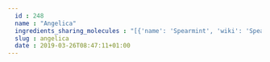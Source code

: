```yaml
---
  id : 248
  name : "Angelica"
  ingredients_sharing_molecules : "[{'name': 'Spearmint', 'wiki': 'Spearmint', 'id': 266, 'category': 'Herb', 'common_molecules': [89594, 5280443, 5280598, 7460, 6054, 7284, 527, 638278, 19602, 6072, 26447, 5363388, 644104, 5280511, 650, 5367719, 13144, 180, 637775, 61020, 247, 8452, 853433, 638011, 1889, 15394, 5280445, 637566, 240, 33931, 5365811, 8130, 798, 6569, 61126, 441005, 6561, 637542, 441484, 107971, 5284639, 10448, 338, 7288, 8723, 11552, 79803, 1110, 6050, 6654, 6986, 5318042, 31260, 2345, 5280863, 784, 10393, 439341, 7150, 5280343, 1549026, 126, 7654, 7847, 445070, 768, 14529, 323, 1183, 9862, 5281708, 637511, 8314, 31253, 5284503, 802, 72, 61503, 643941, 999, 439246, 244, 8768, 439263, 454, 5281516, 107, 878, 444539, 14896, 18635, 7858, 4788, 8857, 5315892, 11509, 6184, 643779, 12613, 6251, 439533, 11128, 998]}, {'name': 'Tea', 'wiki': 'Tea', 'id': 310, 'category': 'Plant', 'common_molecules': [89594, 5280443, 5280598, 7460, 6054, 7284, 527, 638278, 19602, 6072, 26447, 5363388, 644104, 5280511, 650, 5367719, 13144, 180, 637775, 61020, 247, 8452, 853433, 638011, 1889, 15394, 5280445, 637566, 240, 33931, 5365811, 8130, 798, 6569, 441005, 6561, 637542, 441484, 107971, 5284639, 10448, 338, 7288, 8723, 11552, 79803, 1110, 6050, 6654, 6986, 5318042, 31260, 5364919, 2345, 5280863, 784, 10393, 439341, 7150, 5280343, 1549026, 126, 7654, 7847, 445070, 768, 14529, 323, 1183, 9862, 5281708, 637511, 8314, 31253, 5284503, 802, 72, 61503, 643941, 999, 439246, 244, 8768, 439263, 454, 5281516, 107, 878, 444539, 14896, 18635, 7858, 4788, 8857, 5315892, 11509, 6184, 643779, 6251, 439533, 11128, 998]}, {'name': 'Parsley', 'wiki': 'Parsley', 'id': 338, 'category': 'Spice', 'common_molecules': [89594, 5280443, 5280598, 7460, 6054, 7284, 527, 638278, 19602, 6072, 26447, 5363388, 644104, 5280511, 650, 5367719, 13144, 180, 637775, 61020, 247, 8452, 853433, 638011, 1889, 15394, 5280445, 637566, 240, 33931, 5365811, 8130, 798, 6569, 4114, 441005, 6561, 637542, 441484, 107971, 5284639, 10448, 338, 7288, 8723, 11552, 79803, 1110, 6050, 6654, 6986, 31291, 5318042, 31260, 2345, 5280863, 784, 10393, 439341, 7150, 326, 5280343, 1549026, 126, 7654, 7847, 445070, 768, 14529, 323, 1183, 9862, 5281708, 637511, 31253, 5284503, 802, 72, 61503, 643941, 999, 439246, 244, 8768, 439263, 454, 107, 878, 444539, 14896, 18635, 7858, 4788, 8857, 5315892, 11509, 6184, 643779, 6251, 439533, 11128, 998]}, {'name': 'Mango', 'wiki': 'Mango', 'id': 190, 'category': 'Fruit', 'common_molecules': [89594, 5280443, 5280598, 7460, 6054, 7284, 527, 638278, 19602, 6072, 26447, 5363388, 644104, 5280511, 650, 5367719, 13144, 180, 637775, 61020, 247, 8452, 853433, 638011, 1889, 15394, 5280445, 637566, 240, 33931, 5365811, 8130, 798, 6569, 61126, 441005, 6561, 637542, 441484, 107971, 5284639, 10448, 338, 7288, 8723, 11552, 79803, 1110, 6050, 6654, 6986, 5318042, 31260, 2345, 5280863, 784, 10393, 439341, 7150, 5280343, 1549026, 126, 7654, 7847, 445070, 768, 14529, 323, 1183, 9862, 5281708, 637511, 8314, 31253, 5284503, 802, 72, 61503, 643941, 999, 439246, 244, 8768, 439263, 454, 107, 878, 444539, 14896, 18635, 7858, 4788, 8857, 5315892, 11509, 6184, 643779, 6251, 439533, 11128, 998]}, {'name': 'Coriander', 'wiki': 'Coriander', 'id': 254, 'category': 'Herb', 'common_molecules': [89594, 5280443, 5280598, 7460, 6054, 7284, 527, 638278, 19602, 6072, 26447, 5363388, 644104, 5280511, 650, 5367719, 13144, 4788, 637775, 61020, 247, 8452, 853433, 638011, 1889, 15394, 5280445, 637566, 240, 33931, 5365811, 8130, 798, 6569, 25311, 4114, 441005, 6561, 637542, 441484, 107971, 5284639, 10448, 338, 7288, 8723, 11552, 79803, 1110, 6050, 6654, 6986, 31291, 5318042, 31260, 2345, 5280863, 784, 10393, 439341, 7150, 5280343, 1549026, 126, 7654, 7847, 445070, 768, 323, 1183, 9862, 5281708, 637511, 31253, 5284503, 802, 180, 72, 61503, 643941, 999, 439246, 244, 8768, 439263, 454, 107, 878, 444539, 14896, 18635, 7858, 8857, 5315892, 11509, 6184, 643779, 6251, 439533, 11128, 998]}]"
  slug : angelica
  date : 2019-03-26T08:47:11+01:00
---
```




